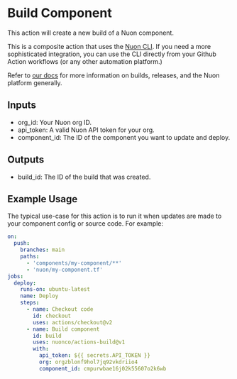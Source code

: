 # Build Component

This action will create a new build of a Nuon component.

This is a composite action that uses the [Nuon CLI](https://docs.nuon.co/quickstart#installing-the-cli-and-terraform-provider). If you need a more sophisticated integration, you can use the CLI directly from your Github Action workflows (or any other automation platform.)

Refer to [our docs](https://docs.nuon.co) for more information on builds, releases, and the Nuon platform generally.

## Inputs

- org_id: Your Nuon org ID.
- api_token: A valid Nuon API token for your org.
- component_id: The ID of the component you want to update and deploy.

## Outputs

- build_id: The ID of the build that was created.

## Example Usage

The typical use-case for this action is to run it when updates are made to your component config or source code. For example:

```yaml
on:
  push:
    branches: main
    paths:
      - 'components/my-component/**'
      - 'nuon/my-component.tf'
jobs:
  deploy:
    runs-on: ubuntu-latest
    name: Deploy
    steps:
      - name: Checkout code
        id: checkout
        uses: actions/checkout@v2
      - name: Build component
        id: build
        uses: nuonco/actions-build@v1
        with:
          api_token: ${{ secrets.API_TOKEN }}
          org: orgzblonf9hol7jq92vkdriio4
          component_id: cmpurwbae16j02k55607o2k6wb
```
